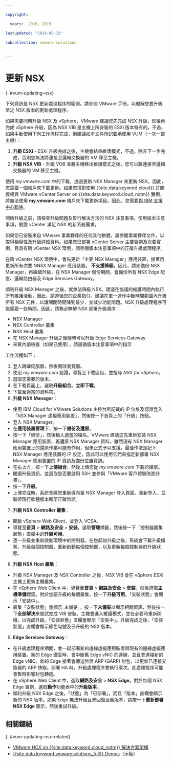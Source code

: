```yaml
---

copyright:

  years:  2016, 2019

lastupdated: "2019-05-15"

subcollection: vmware-solutions


---
```


# 更新 NSX
{: #vum-updating-nsx}

下列資訊是 NSX 更新處理程序的範例。請參閱 VMware 手冊，以瞭解您要升級至之 NSX 版本的更新處理程序。

如果需要同時升級 NSX 及 vSphere，VMware 建議您先完成 NSX 升級，然後再完成 vSphere 升級，因為 NSX VIB 是主機上所安裝的 ESXi 版本特有的。不過，如果手動使用下列工作流程完成，則建議如本文件所記載地使用 VUM（一次一部主機）：

1. **升級 ESXi** - ESXi 升級完成之後，主機會結束維護模式，不過，除非下一步完成，否則您無法將連接至邏輯交換器的 VM 移至主機。
2. **升級 NSX VIB** - 升級 VOB 並將主機移出維護模式之後，您可以將連接至邏輯交換器的 VM 移至主機。

使用 _my.vmware.com_ 中的下載，透過更新 NSX Manager 來更新 NSX。因此，您需要一個帳戶來下載更新。如果您搭配使用 {{site.data.keyword.cloud}} 訂閱授權與 VMware vCenter Server on {{site.data.keyword.cloud_notm}} 實例，將無法使用 **my.vmware.com** 帳戶來下載更新項目。因此，您需要[與 IBM 支援中心聯絡](/docs/services/vmwaresolutions/vmonic?topic=vmware-solutions-trbl_support)。

開始升級之前，請檢查升級問題及暫行解決方法的 NSX 注意事項。使用版本注意事項，驗證 vCenter 滿足 NSX 的新系統需求。

如果您已安裝來自 VMware 事業夥伴的任何其他軟體，請參閱事業夥伴文件，以取得相容性及升級詳細資料。如果您已部署 vCenter Server 主要實例及次要實例，且具有跨 vCenter NSX 環境，請參閱版本注意事項中的正確升級處理程序。

在跨 vCenter NSX 環境中，會先更新「主要 NSX Manager」應用裝置，接著再更新所有次要 NNSX Manager 應用裝置。
**不支援降級**，因此，請先備份 NSX Manager，再繼續升級，在 NSX Manager 備份期間，會備份所有 NSX Edge 配置、邏輯路由器及 Edge Services Gateway。

順利升級 NSX Manager 之後，就無法降級 NSX。建議在協議的維護時間內執行所有維護活動，因此，請遵循您的企業指引。建議在單一運作中斷時間範圍內升級所有 NSX 元件，以讓關閉時間降到最少，並減少功能問題。NSX 升級處理程序可能需要一些時間，因此，請務必瞭解 NSX 部署升級順序：
* NSX Manager
* NSX Controller 叢集
* NSX Host 叢集
* 在 NSX Manager 升級之後隨時可以升級 Edge Services Gateway
* 來賓內部檢查（如果已使用），請遵循版本注意事項中的指示

工作流程如下：
1. 登入跳躍伺服器，然後開啟瀏覽器。
2. 使用 _my.vmware.com_ 認證，導覽至下載區段，並搜尋 _NSX for vSphere_。
3. 選取您需要的版本。
4. 在下載頁面上，選取**升級組合、立即下載**。
5. 下載至適當的資料夾。
6. **升級 NSX Manager**：
  - 使用 IBM Cloud for VMware Solutions 主控台所記載的 IP 位址及認證登入「NSX Manager 虛擬應用裝置」，然後按一下首頁上的「升級」按鈕。
  - 登入 NSX Manager。
  - 在**應用裝置管理**下，按一下**備份及還原**。
  - 按一下「備份」，然後輸入適當的檔名。VMware 建議您先重新安裝 NSX Manager 應用裝置，再還原 NSX Manager 資料。雖然現有 NSX Manager 應用裝置上的還原作業可能有作用，但未正式予以支援。最佳作法是記下 NSX Manager 應用裝置的 IP 設定，因此可以使用它們來指定新部署 NSX Manager 應用裝置的 IP 資訊及備份位置資訊。
  - 在右上方，按一下**上傳組合**，然後上傳您從 _my.vmware.com_ 下載的檔案。
  - 閱讀升級資訊，並選取是否要啟用 SSH 並參與「VMware 客戶體驗改進計畫」。
  - 按一下**升級**。
  - 上傳完成時，系統會將您重新導向至 NSX Manager 登入頁面。重新登入，並驗證現行軟體版本顯示正確無誤。
7. **升級 NSX Controller 叢集**：
  - 開啟 vSphere Web Client，並登入 VCSA。
  - 導覽至**首頁** > **網路及安全** > **安裝**，選取**管理**標籤，然後按一下「控制器叢集狀態」直欄中的**升級可用**。
  - 逐一升級並重新啟動環境中的控制器。在您起始升級之後，系統會下載升級檔案、升級每個控制器、重新啟動每個控制器，以及更新每個控制器的升級狀態。
8. **升級 NSX Host 叢集**：
  - 升級 NSX Manager 及 NSX Controller 之後，NSX VIB 會在 vSphere ESXi 主機上更新主機叢集。
  - 在 vSphere Web Client 中，導覽至**首頁** > **網路及安全** > **安裝**，然後選取**主機準備**標籤。對於您要升級的每個叢集，按一下**升級可用**。「安裝狀態」會顯示「安裝中」。
  - 叢集「安裝狀態」會顯示_未備妥_。按一下**未備妥**以顯示相關資訊，然後按一下**全部解決**來嘗試完成 VIB 安裝。主機會進入維護模式，並在必要時重新開機，以完成升級。「安裝狀態」直欄會顯示「安裝中」。升級完成之後，「安裝狀態」直欄會顯示綠色勾號及已升級的 NSX 版本。
9. **Edge Services Gateway**：
  - 在升級處理程序期間，會一起部署新的邊緣虛擬應用裝置與現有的邊緣虛擬應用裝置。新的 Edge 備妥時，會中斷舊 Edge vNIC 的連線，並且會連接新的 Edge vNIC。新的 Edge 接著會傳送無償 ARP (GARP) 封包，以更新已連接交換器的 ARP 快取。部署 HA 時，升級處理程序會執行兩次。此處理程序可能會暫時影響封包轉遞。
  - 在 vSphere Web Client 中，選取**網路及安全** > **NSX Edge**。對於每個 NSX Edge 實例，選取**動作**功能表中的**升級版本**。
  - 順利升級 NSX Edge 之後，「狀態」為「已部署」，而且「版本」直欄會顯示新的 NSX 版本。如果 Edge 無法升級且未回復至舊版本，請按一下**重新部署 NSX Edge** 圖示，然後重試升級。

## 相關鏈結
{: #vum-updating-nsx-related}

* [VMware HCX on {{site.data.keyword.cloud_notm}} 解決方案架構](/docs/services/vmwaresolutions/services?topic=vmware-solutions-hcx-archi-intro#hcx-archi-intro)
* [{{site.data.keyword.vmwaresolutions_full}} Demos](https://www.ibm.com/demos/collection/IBM-Cloud-for-VMware-Solutions/)（示範）
